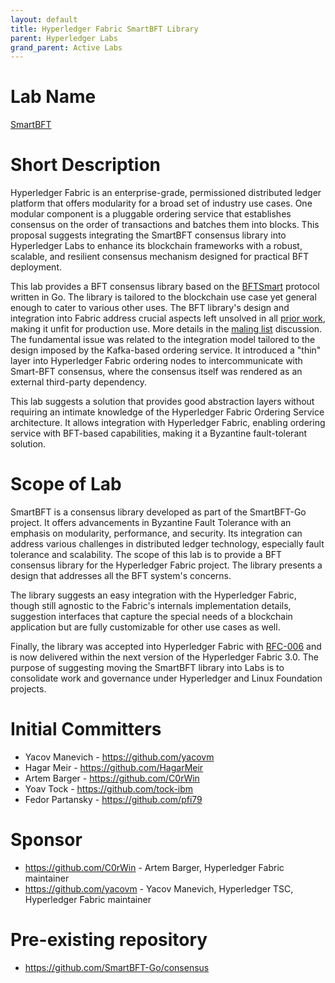 ```yaml
---
layout: default
title: Hyperledger Fabric SmartBFT Library
parent: Hyperledger Labs
grand_parent: Active Labs
---
```

# Lab Name

[SmartBFT](https://github.com/hyperledger-labs/SmartBFT)

# Short Description

Hyperledger Fabric is an enterprise-grade, permissioned distributed ledger platform that offers modularity for a broad set of industry use cases. One modular component is a pluggable ordering service that establishes consensus on the order of transactions and batches them into blocks. This proposal suggests integrating the SmartBFT consensus library into Hyperledger Labs to enhance its blockchain frameworks with a robust, scalable, and resilient consensus mechanism designed for practical BFT deployment.

This lab provides a BFT consensus library based on the [BFTSmart](https://github.com/bft-smart/library) protocol written in Go. The library is tailored to the blockchain use case yet general enough to cater to various other uses. The BFT library's design and integration into Fabric address crucial aspects left unsolved in all [prior work](https://github.com/bft-smart/library), making it unfit for production use. More details in the [maling list](https://lists.hyperledger.org/g/fabric/topic/17549966) discussion. The fundamental issue was related to the integration model tailored to the design imposed by the Kafka-based ordering service. It introduced a "thin" layer into Hyperledger Fabric ordering nodes to intercommunicate with Smart-BFT consensus, where the consensus itself was rendered as an external third-party dependency.

This lab suggests a solution that provides good abstraction layers without requiring an intimate knowledge of the Hyperledger Fabric Ordering Service architecture. It allows integration with Hyperledger Fabric, enabling ordering service with BFT-based capabilities, making it a Byzantine fault-tolerant solution.



# Scope of Lab

SmartBFT is a consensus library developed as part of the SmartBFT-Go project. It offers advancements in Byzantine Fault Tolerance with an emphasis on modularity, performance, and security. Its integration can address various challenges in distributed ledger technology, especially fault tolerance and scalability.
The scope of this lab is to provide a BFT consensus library for the Hyperledger Fabric project. The library presents a design that addresses all the BFT system's concerns.

The library suggests an easy integration with the Hyperledger Fabric, though still agnostic to the Fabric's internals implementation details, suggestion interfaces that capture the special needs of a blockchain application but are fully customizable for other use cases as well.

Finally, the library was accepted into Hyperledger Fabric with [RFC-006](https://github.com/hyperledger/fabric-rfcs/blob/main/text/006-bft-based-ordering-service.md) and is now delivered within the next version of the Hyperledger Fabric 3.0. The purpose of suggesting moving the SmartBFT library into Labs is to consolidate work and governance under Hyperledger and Linux Foundation projects.

# Initial Committers

* Yacov Manevich - https://github.com/yacovm
* Hagar Meir - https://github.com/HagarMeir
* Artem Barger - https://github.com/C0rWin
* Yoav Tock - https://github.com/tock-ibm
* Fedor Partansky - https://github.com/pfi79

# Sponsor

- https://github.com/C0rWin - Artem Barger, Hyperledger Fabric maintainer
- https://github.com/yacovm - Yacov Manevich, Hyperledger TSC, Hyperledger Fabric maintainer

# Pre-existing repository

- https://github.com/SmartBFT-Go/consensus
